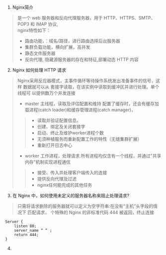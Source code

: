 1. Nginx简介
> 是一个 web 服务器和反向代理服务器，用于 HTTP、HTTPS、SMTP、POP3 和 IMAP 协议,<br>
>nginx特性如下：
>- 路由功能，：域名/路径，进行路由选择后台服务器
>- 集群负载功能，横向扩展，高并发
>- 静态文件服务器
>- 反向代理, 隐藏源服务器的存在和特征,部署动态 HTTP 内容

2. Nginx 如何处理 HTTP 请求
> Nginx采用反应器模式，主事件循环等待操作系统发出准备事件的信号，这样 数据就可以从
套接字读取，在该实例中读取到缓冲区并进行处理。单个线程可 以提供数万个并发连接
>- master 主线程，读取及评估配置和维持
配置了缓存时，还会有缓存加载进程(catch loader)和缓存管理进程(catch manager)，
>>- 读取并验证配置信息。
>>- 创建、绑定及关闭套接字
>>- 启动、终止及维护worker进程个数
>>- 无须种植服务而重新配置工作的特性（无缝集群扩展）
>>- 重新打开日志中心
>- worker 工作进程，处理请求
所有进程均仅含有一个线程，并通过"共享内存"机制实现进程通信
>>- 接受、传入并处理客户端传入的连接
>>- 提供反向代理及过滤
>>- nginx任何能完成的其他任务

3. 在 Nginx 中，如何使用未定义的服务器名称来阻止处理请求?
> 只需将请求删除的服务器就可以定义为空字符串:在没有“主机”头字段的情况下 匹配请求，
个特殊的 Nginx 的非标准代码 444 被返回，终止连接
```
Server {
    listen 80;
    server_name “ “ ;
    return 444;
}
```

4. 



